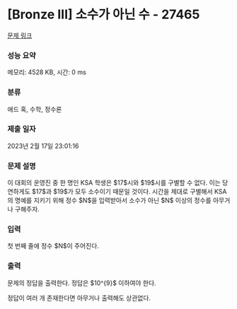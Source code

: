 # [Bronze III] 소수가 아닌 수 - 27465 

[문제 링크](https://www.acmicpc.net/problem/27465) 

### 성능 요약

메모리: 4528 KB, 시간: 0 ms

### 분류

애드 혹, 수학, 정수론

### 제출 일자

2023년 2월 17일 23:01:16

### 문제 설명

<p>이 대회의 운영진 중 한 명인 KSA 학생은 $17$시와 $19$시를 구별할 수 없다. 이는 당연하게도 $17$과 $19$가 모두 소수이기 때문일 것이다. 시간을 제대로 구별해서 KSA의 명예를 지키기 위해 정수 $N$을 입력받아서 소수가 아닌 $N$ 이상의 정수를 아무거나 구해주자.</p>

### 입력 

 <p>첫 번째 줄에 정수 $N$이 주어진다.</p>

### 출력 

 <p>문제의 정답을 출력한다. 정답은 $10^{9}$ 이하여야 한다.</p>

<p>정답이 여러 개 존재한다면 아무거나 출력해도 상관없다.</p>

